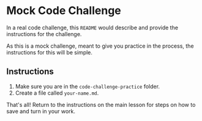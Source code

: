 # Mock Code Challenge

In a real code challenge, this `README` would describe and provide the
instructions for the challenge.

As this is a mock challenge, meant to give you practice in the process, the
instructions for this will be simple.

## Instructions

1. Make sure you are in the `code-challenge-practice` folder.
1. Create a file called `your-name.md`.

That's all! Return to the instructions on the main lesson for steps on how to
save and turn in your work.
